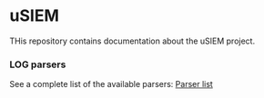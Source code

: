 # uSIEM
THis repository contains documentation about the uSIEM project.

### LOG parsers

See a complete list of the available parsers: [ Parser list ](./doc/parsers.md)
